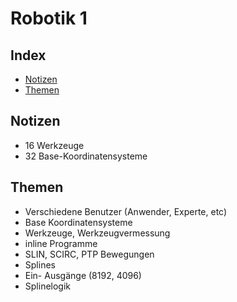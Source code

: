 # Robotik 1


## Index

* [Notizen](#notizen)
* [Themen](#themen)


## Notizen

+ 16 Werkzeuge
+ 32 Base-Koordinatensysteme

## Themen

+ Verschiedene Benutzer (Anwender, Experte, etc)
+ Base Koordinatensysteme
+ Werkzeuge, Werkzeugvermessung
+ inline Programme
+ SLIN, SCIRC, PTP Bewegungen
+ Splines
+ Ein- Ausgänge (8192, 4096)
+ Splinelogik